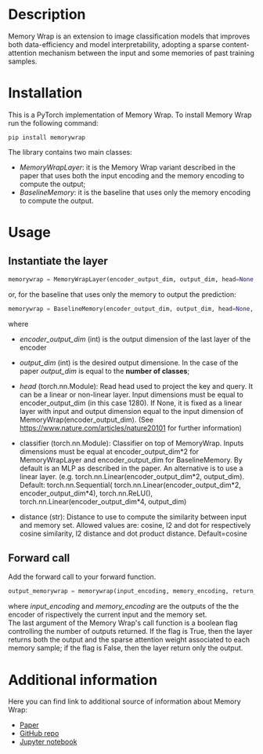 # Description
Memory Wrap is an extension to image classification models that improves both data-efficiency and model interpretability, adopting a sparse content-attention mechanism between the input and some memories of past training samples.

# Installation
This is a PyTorch implementation of Memory Wrap. To install Memory Wrap run the following command:
```
pip install memorywrap
```

The library contains two main classes:
- *MemoryWrapLayer*: it is the Memory Wrap variant described in the paper that uses both the input encoding and the memory encoding to compute the output;
- *BaselineMemory*: it is the baseline that uses only the memory encoding to compute the output.

# Usage
## Instantiate the layer
```python
memorywrap = MemoryWrapLayer(encoder_output_dim, output_dim, head=None, classifier=None, distance='cosine')
```
or, for the baseline that uses only the memory to output the prediction:
```python
memorywrap = BaselineMemory(encoder_output_dim, output_dim, head=None, classifier=None, distance='cosine')
```
where
- *encoder_output_dim* (int) is the output dimension of the last layer of the encoder 
- *output_dim* (int) is the desired output dimensione. In the case of the paper *output_dim* is equal to the **number of classes**;
- *head* (torch.nn.Module): Read head used to project the key and query. It can be a linear or non-linear layer. Input dimensions must be equal to encoder_output_dim (in this case 1280). If None, it is fixed as a linear layer with input and output dimension equal to the input dimension of MemoryWrap(encoder_output_dim). (See https://www.nature.com/articles/nature20101 for further information)
- classifier (torch.nn.Module): Classifier on top of MemoryWrap. Inputs dimensions must be equal at encoder_output_dim\*2 for MemoryWrapLayer and encoder_output_dim for BaselineMemory. By default is an MLP as described in the paper. An alternative is to use a linear layer. (e.g. torch.nn.Linear(encoder_output_dim\*2, output_dim). Default: torch.nn.Sequential( torch.nn.Linear(encoder_output_dim*2, encoder_output_dim\*4), torch.nn.ReLU(),            torch.nn.Linear(encoder_output_dim\*4, output_dim)

- distance (str): Distance to use to compute the similarity between input and memory set. Allowed values are: cosine, l2 and dot for respectively cosine similarity, l2 distance and dot product distance. Default=cosine
## Forward call
Add the forward call to your forward function.
```python
output_memorywrap = memorywrap(input_encoding, memory_encoding, return_weights=False)
```
where *input_encoding* and *memory_encoding* are the outputs of the the encoder of rispectively the current input and the memory set. <br>
The last argument of the Memory Wrap's call function is a boolean flag controlling the number of outputs returned. If the flag is True, then the layer returns both the output and the sparse attention weight associated to each memory sample; if the flag is False, then the layer return only the output.

# Additional information
Here you can find link to additional source of information about Memory Wrap:
- <a href="https://arxiv.org/abs/2106.01440">Paper</a>
- <a href="https://github.com/KRLGroup/memory-wrap">GitHub repo</a>
- <a href="https://colab.research.google.com/drive/1OPjcpTH7X8EV1ev361iuhVzd2Jfp9kFA">Jupyter notebook</a>
